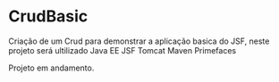 # CrudBasic

Criação de um Crud para demonstrar a aplicação basica do JSF, neste projeto será ultilizado 
Java EE
JSF
Tomcat
Maven
Primefaces


Projeto em andamento.
